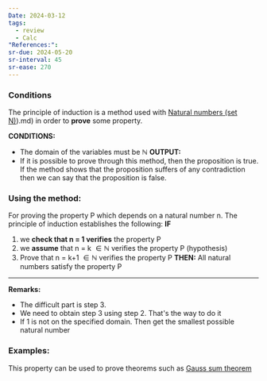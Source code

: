 ```yaml
---
Date: 2024-03-12
tags:
  - review
  - Calc
"References:":
sr-due: 2024-05-20
sr-interval: 45
sr-ease: 270
---
```

### Conditions
The principle of induction is a method used with [Natural numbers (set N)](set%20N)).md) in order to **prove** some property. 

**CONDITIONS:**
+ The domain of the variables must be $\mathbb{N}$
**OUTPUT:**
+ If it is possible to prove through this method, then the proposition is true. If the method shows that the proposition suffers of any contradiction then we can say that the proposition is false.
### Using the method: 
For proving the property P which depends on a natural number n. The principle of induction establishes the following: 
**IF**
1. we **check that n = 1 verifies** the property P
2. we **assume** that n = k  $\in \mathbb{N}$ verifies the property P (hypothesis)
3.  Prove that n = k+1 $\in \mathbb{N}$ verifies the property P
**THEN:**
All natural numbers satisfy the property P

---
**Remarks:**
+ The difficult part is step 3. 
+ We need to obtain step 3 using step 2. That's the way to do it
+ If 1 is not on the specified domain. Then get the smallest possible natural number
### Examples: 
This property can be used to prove theorems such as [Gauss sum theorem](Gauss%20sum%20theorem.md)